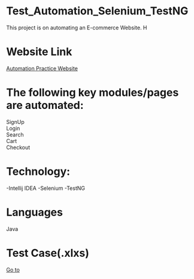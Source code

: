 # Test_Automation_Selenium_TestNG

 This project  is on automating an E-commerce Website. H
# Website Link
<a href="http://automationpractice.com/">Automation Practice Website </a>

# The following key modules/pages are automated:
SignUp <br>
Login<br>
Search<br>
Cart<br>
Checkout<br>

# Technology:
-Intellij IDEA
-Selenium
-TestNG

# Languages 
Java



# Test Case(.xlxs)
<a href="https://docs.google.com/spreadsheets/d/1x_C76-9DxKLtsK8eJh_YNgieCsiZa-98/edit?usp=sharing&ouid=103990196804183015892&rtpof=true&sd=true">Go to </a>



